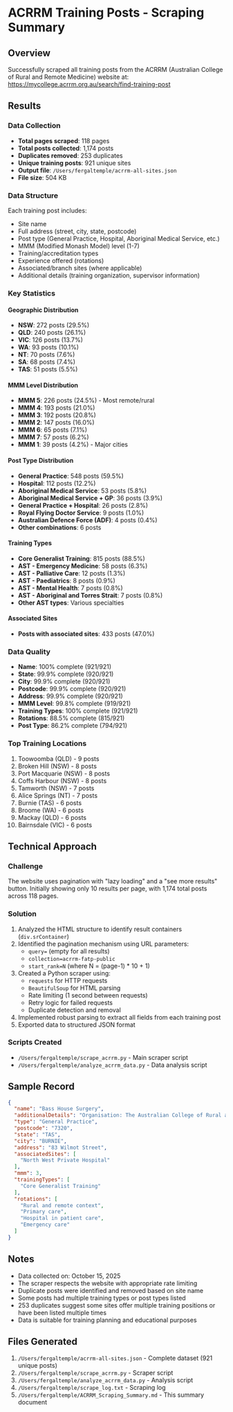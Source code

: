 # ACRRM Training Posts - Scraping Summary

## Overview
Successfully scraped all training posts from the ACRRM (Australian College of Rural and Remote Medicine) website at: https://mycollege.acrrm.org.au/search/find-training-post

## Results

### Data Collection
- **Total pages scraped**: 118 pages
- **Total posts collected**: 1,174 posts
- **Duplicates removed**: 253 duplicates
- **Unique training posts**: 921 unique sites
- **Output file**: `/Users/fergaltemple/acrrm-all-sites.json`
- **File size**: 504 KB

### Data Structure
Each training post includes:
- Site name
- Full address (street, city, state, postcode)
- Post type (General Practice, Hospital, Aboriginal Medical Service, etc.)
- MMM (Modified Monash Model) level (1-7)
- Training/accreditation types
- Experience offered (rotations)
- Associated/branch sites (where applicable)
- Additional details (training organization, supervisor information)

### Key Statistics

#### Geographic Distribution
- **NSW**: 272 posts (29.5%)
- **QLD**: 240 posts (26.1%)
- **VIC**: 126 posts (13.7%)
- **WA**: 93 posts (10.1%)
- **NT**: 70 posts (7.6%)
- **SA**: 68 posts (7.4%)
- **TAS**: 51 posts (5.5%)

#### MMM Level Distribution
- **MMM 5**: 226 posts (24.5%) - Most remote/rural
- **MMM 4**: 193 posts (21.0%)
- **MMM 3**: 192 posts (20.8%)
- **MMM 2**: 147 posts (16.0%)
- **MMM 6**: 65 posts (7.1%)
- **MMM 7**: 57 posts (6.2%)
- **MMM 1**: 39 posts (4.2%) - Major cities

#### Post Type Distribution
- **General Practice**: 548 posts (59.5%)
- **Hospital**: 112 posts (12.2%)
- **Aboriginal Medical Service**: 53 posts (5.8%)
- **Aboriginal Medical Service + GP**: 36 posts (3.9%)
- **General Practice + Hospital**: 26 posts (2.8%)
- **Royal Flying Doctor Service**: 9 posts (1.0%)
- **Australian Defence Force (ADF)**: 4 posts (0.4%)
- **Other combinations**: 6 posts

#### Training Types
- **Core Generalist Training**: 815 posts (88.5%)
- **AST - Emergency Medicine**: 58 posts (6.3%)
- **AST - Palliative Care**: 12 posts (1.3%)
- **AST - Paediatrics**: 8 posts (0.9%)
- **AST - Mental Health**: 7 posts (0.8%)
- **AST - Aboriginal and Torres Strait**: 7 posts (0.8%)
- **Other AST types**: Various specialties

#### Associated Sites
- **Posts with associated sites**: 433 posts (47.0%)

### Data Quality
- **Name**: 100% complete (921/921)
- **State**: 99.9% complete (920/921)
- **City**: 99.9% complete (920/921)
- **Postcode**: 99.9% complete (920/921)
- **Address**: 99.9% complete (920/921)
- **MMM Level**: 99.8% complete (919/921)
- **Training Types**: 100% complete (921/921)
- **Rotations**: 88.5% complete (815/921)
- **Post Type**: 86.2% complete (794/921)

### Top Training Locations
1. Toowoomba (QLD) - 9 posts
2. Broken Hill (NSW) - 8 posts
3. Port Macquarie (NSW) - 8 posts
4. Coffs Harbour (NSW) - 8 posts
5. Tamworth (NSW) - 7 posts
6. Alice Springs (NT) - 7 posts
7. Burnie (TAS) - 6 posts
8. Broome (WA) - 6 posts
9. Mackay (QLD) - 6 posts
10. Bairnsdale (VIC) - 6 posts

## Technical Approach

### Challenge
The website uses pagination with "lazy loading" and a "see more results" button. Initially showing only 10 results per page, with 1,174 total posts across 118 pages.

### Solution
1. Analyzed the HTML structure to identify result containers (`div.srContainer`)
2. Identified the pagination mechanism using URL parameters:
   - `query=` (empty for all results)
   - `collection=acrrm-fatp-public`
   - `start_rank=N` (where N = (page-1) * 10 + 1)
3. Created a Python scraper using:
   - `requests` for HTTP requests
   - `BeautifulSoup` for HTML parsing
   - Rate limiting (1 second between requests)
   - Retry logic for failed requests
   - Duplicate detection and removal
4. Implemented robust parsing to extract all fields from each training post
5. Exported data to structured JSON format

### Scripts Created
- `/Users/fergaltemple/scrape_acrrm.py` - Main scraper script
- `/Users/fergaltemple/analyze_acrrm_data.py` - Data analysis script

## Sample Record
```json
{
  "name": "Bass House Surgery",
  "additionalDetails": "Organisation: The Australian College of Rural and Remote Medicine | FACRRM supervisor(s)",
  "type": "General Practice",
  "postcode": "7320",
  "state": "TAS",
  "city": "BURNIE",
  "address": "83 Wilmot Street",
  "associatedSites": [
    "North West Private Hospital"
  ],
  "mmm": 3,
  "trainingTypes": [
    "Core Generalist Training"
  ],
  "rotations": [
    "Rural and remote context",
    "Primary care",
    "Hospital in patient care",
    "Emergency care"
  ]
}
```

## Notes
- Data collected on: October 15, 2025
- The scraper respects the website with appropriate rate limiting
- Duplicate posts were identified and removed based on site name
- Some posts had multiple training types or post types listed
- 253 duplicates suggest some sites offer multiple training positions or have been listed multiple times
- Data is suitable for training planning and educational purposes

## Files Generated
1. `/Users/fergaltemple/acrrm-all-sites.json` - Complete dataset (921 unique posts)
2. `/Users/fergaltemple/scrape_acrrm.py` - Scraper script
3. `/Users/fergaltemple/analyze_acrrm_data.py` - Analysis script
4. `/Users/fergaltemple/scrape_log.txt` - Scraping log
5. `/Users/fergaltemple/ACRRM_Scraping_Summary.md` - This summary document
